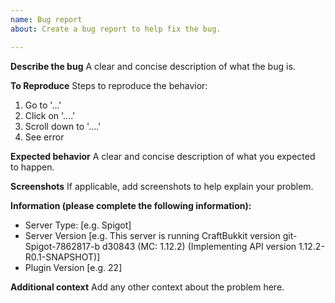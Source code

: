 ```yaml
---
name: Bug report
about: Create a bug report to help fix the bug.

---
```


**Describe the bug**
A clear and concise description of what the bug is.

**To Reproduce**
Steps to reproduce the behavior:
1. Go to '...'
2. Click on '....'
3. Scroll down to '....'
4. See error

**Expected behavior**
A clear and concise description of what you expected to happen.

**Screenshots**
If applicable, add screenshots to help explain your problem.

**Information (please complete the following information):**
 - Server Type: [e.g. Spigot]
 - Server Version [e.g. This server is running CraftBukkit version git-Spigot-7862817-b
d30843 (MC: 1.12.2) (Implementing API version 1.12.2-R0.1-SNAPSHOT)]
 - Plugin Version [e.g. 22]

**Additional context**
Add any other context about the problem here.
